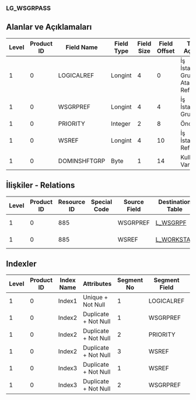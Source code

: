 ### LG_WSGRPASS

## Alanlar ve Açıklamaları

**Level**|**Product ID**|**Field Name**|**Field Type**|**Field Size**|**Field Offset**|**Türkçe Açıklama**|**Expression**
-----|-----|-----|-----|-----|-----|-----|-----
1|0|LOGICALREF|Longint|4|0|İş İstasyonu Grup Ataması Ref.|Workstation - Group Assignment Logical Reference
1|0|WSGRPREF|Longint|4|4|İş İstasyonu Grubu Ref.|Workstation Group Reference
1|0|PRIORITY|Integer|2|8|Öncelik|Priority
1|0|WSREF|Longint|4|10|İş İstasyonu Ref.|Workstation Reference
1|0|DOMINSHFTGRP|Byte|1|14|Kullanılacak Vardiya|Its Shift Will Be Used

## İlişkiler - Relations

**Level**|**Product ID**|**Resource ID**|**Special Code**|**Source Field**|**Destination Table**|**Destination Field**|**Relation Type**|**Extra Condition**
-----|-----|-----|-----|-----|-----|-----|-----|-----
1|0|885||WSGRPREF|[L_WSGRPF](../LG_WSGRPF "L_WSGRPF")|LOGICALREF|one-to-one|
1|0|885||WSREF|[L_WORKSTAT](../LG_WORKSTAT "L_WORKSTAT")|LOGICALREF|one-to-one|

## Indexler

**Level**|**Product ID**|**Index Name**|**Attributes**|**Segment No**|**Segment Field**|**Sense**
-----|-----|-----|-----|-----|-----|-----
1|0|Index1|Unique + Not Null|1|LOGICALREF|Ascending
1|0|Index2|Duplicate + Not Null|1|WSGRPREF|Ascending
1|0|Index2|Duplicate + Not Null|2|PRIORITY|Ascending
1|0|Index2|Duplicate + Not Null|3|WSREF|Ascending
1|0|Index3|Duplicate + Not Null|1|WSREF|Ascending
1|0|Index3|Duplicate + Not Null|2|WSGRPREF|Ascending
